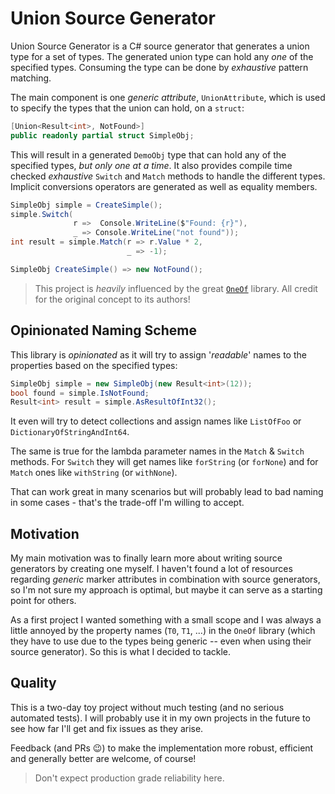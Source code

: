 # Union Source Generator

Union Source Generator is a C# source generator that generates a union type for a set of types. The generated union type can hold any _one_ of the specified types.
Consuming the type can be done by _exhaustive_ pattern matching.

The main component is one *generic attribute*, `UnionAttribute`, which is used to specify the types that the union can hold, on a `struct`:

```csharp
[Union<Result<int>, NotFound>]
public readonly partial struct SimpleObj;
```

This will result in a generated `DemoObj` type that can hold any of the specified types, *but only one at a time*.
It also provides compile time checked _exhaustive_ `Switch` and `Match` methods to handle the different types.
Implicit conversions operators are generated as well as equality members.

```csharp
SimpleObj simple = CreateSimple();
simple.Switch(
              r =>  Console.WriteLine($"Found: {r}"),
              _ => Console.WriteLine("not found"));
int result = simple.Match(r => r.Value * 2,
                          _ => -1);

SimpleObj CreateSimple() => new NotFound();
```

> This project is _heavily_ influenced by the great [`OneOf`](https://github.com/mcintyre321/OneOf) library. All credit for the original concept to its authors!

## Opinionated Naming Scheme 

This library is *opinionated* as it will try to assign '_readable_' names to the properties based on the specified types:

```csharp
SimpleObj simple = new SimpleObj(new Result<int>(12));
bool found = simple.IsNotFound;
Result<int> result = simple.AsResultOfInt32();
```

It even will try to detect collections and assign names like `ListOfFoo` or `DictionaryOfStringAndInt64`.

The same is true for the lambda parameter names in the `Match` & `Switch` methods.
For `Switch` they will get names like `forString` (or `forNone`) and for `Match` ones like `withString` (or `withNone`).

That can work great in many scenarios but will probably lead to bad naming in some cases - that's the trade-off I'm willing to accept.

## Motivation

My main motivation was to finally learn more about writing source generators by creating one myself.
I haven't found a lot of resources regarding _generic_ marker attributes in combination with source generators, so I'm not sure my approach is optimal, but maybe it can serve as a starting point for others.

As a first project I wanted something with a small scope and I was always a little annoyed by the property names (`T0`, `T1`, ...) in the `OneOf` library (which they have to use due to the types being generic -- even when using their source generator).
So this is what I decided to tackle.

## Quality

This is a two-day toy project without much testing (and no serious automated tests).
I will probably use it in my own projects in the future to see how far I'll get and fix issues as they arise.

Feedback (and PRs 😉) to make the implementation more robust, efficient and generally better are welcome, of course!

> Don't expect production grade reliability here.